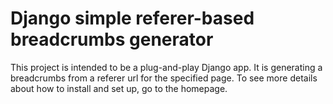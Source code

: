 # Django simple referer-based breadcrumbs generator

This project is intended to be a plug-and-play Django app. It is generating a breadcrumbs from a referer url for the specified page.
To see more details about how to install and set up, go to the homepage.